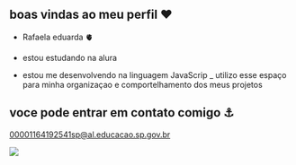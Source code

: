 ## boas vindas ao meu perfil ❤️

- Rafaela eduarda 🫀

- estou estudando na alura
- estou me desenvolvendo na linguagem JavaScrip
_ utilizo esse espaço para minha organizaçao e comportelhamento dos meus projetos

## voce pode entrar em contato comigo ⚓

00001164192541sp@al.educacao.sp.gov.br

![](https://media1.tenor.com/m/KvJrbdqRDecAAAAd/pimpprint-stitch.gif)

